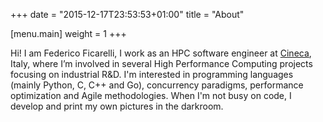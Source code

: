 +++
date = "2015-12-17T23:53:53+01:00"
title = "About"

[menu.main]
	weight = 1
+++

Hi! I am Federico Ficarelli, I work as an HPC software engineer at
[Cineca](http://hpc.cineca.it/), Italy, where I’m involved in several High
Performance Computing projects focusing on industrial R&D. I'm interested
in programming languages (mainly Python, C, C++ and Go), concurrency paradigms,
performance optimization and Agile methodologies.
When I'm not busy on code, I develop and print my own pictures in the darkroom.
